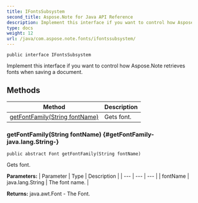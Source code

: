 ```yaml
---
title: IFontsSubsystem
second_title: Aspose.Note for Java API Reference
description: Implement this interface if you want to control how Aspose.Note retrieves fonts when saving a document.
type: docs
weight: 12
url: /java/com.aspose.note.fonts/ifontssubsystem/
---
```

```
public interface IFontsSubsystem
```

Implement this interface if you want to control how Aspose.Note retrieves fonts when saving a document.
## Methods

| Method | Description |
| --- | --- |
| [getFontFamily(String fontName)](#getFontFamily-java.lang.String-) | Gets font. |
### getFontFamily(String fontName) {#getFontFamily-java.lang.String-}
```
public abstract Font getFontFamily(String fontName)
```


Gets font.

**Parameters:**
| Parameter | Type | Description |
| --- | --- | --- |
| fontName | java.lang.String | The font name. |

**Returns:**
java.awt.Font - The Font.
